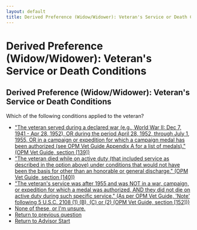 ```yaml
---
layout: default
title: Derived Preference (Widow/Widower): Veteran's Service or Death Conditions
---
```


# Derived Preference (Widow/Widower): Veteran's Service or Death Conditions

## Derived Preference (Widow/Widower): Veteran's Service or Death Conditions

Which of the following conditions applied to the veteran?

* ["The veteran served during a declared war (e.g., World War II: Dec 7, 1941 - Apr 28, 1952), OR during the period April 28, 1952, through July 1, 1955, OR in a campaign or expedition for which a campaign medal has been authorized (see OPM Vet Guide Appendix A for a list of medals)." (OPM Vet Guide, section [139])](./eligible_xp_derived_widow.md)
* ["The veteran died while on active duty (that included service as described in the option above) under conditions that would not have been the basis for other than an honorable or general discharge." (OPM Vet Guide, section [140])](./eligible_xp_derived_widow.md)
* ["The veteran's service was after 1955 and was NOT in a war, campaign, or expedition for which a medal was authorized, AND they did not die on active duty during such specific service." (As per OPM Vet Guide, 'Note' following 5 U.S.C. 2108 (1) (B), (C) or (2) (OPM Vet Guide, section [152]))](./ineligible_derived_widow_vetservicenotqualifying.md)
* [None of these, or I'm unsure.](./derived_widow_clarify_vetservice.md)
* [Return to previous question](./derived_widow_remarried.md)
* [Return to Advisor Start](./start.md)
